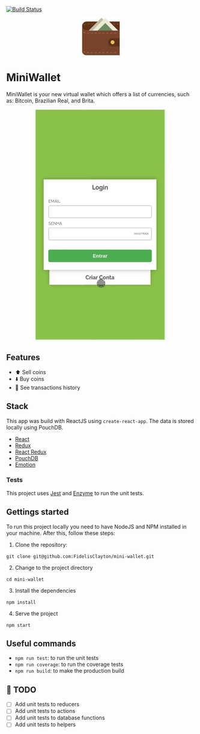 [![Build Status](https://travis-ci.org/FidelisClayton/mini-wallet.svg?branch=master)](https://travis-ci.org/FidelisClayton/mini-wallet)

<p align="center">
  <img width="100" src="readme/wallet.svg">
</p>

# MiniWallet
MiniWallet is your new virtual wallet which offers a list of currencies, such as: Bitcoin, Brazilian Real, and Brita.

<p align="center">
  <img src="readme/app.gif">
</p>

## Features
- :arrow_up: Sell coins
- :arrow_down: Buy coins
- :book: See transactions history

## Stack
This app was build with ReactJS using `create-react-app`. The data is stored locally using PouchDB.

- [React](https://github.com/facebook/react/)
- [Redux](https://github.com/reduxjs/redux)
- [React Redux](https://github.com/reduxjs/react-redux)
- [PouchDB](https://github.com/pouchdb/pouchdb)
- [Emotion](https://github.com/emotion-js/emotion)

### Tests
This project uses [Jest](https://github.com/facebook/jest) and [Enzyme](https://github.com/airbnb/enzyme) to run the unit tests.

## Gettings started
To run this project locally you need to have NodeJS and NPM installed in your machine. After this, follow these steps:

1. Clone the repository:
```
git clone git@github.com:FidelisClayton/mini-wallet.git
```

2. Change to the project directory
```
cd mini-wallet
```

3. Install the dependencies
```
npm install
```

4. Serve the project
```
npm start
```

## Useful commands
- `npm run test`: to run the unit tests
- `npm run coverage`: to run the coverage tests
- `npm run build`: to make the production build

## :pencil: TODO
- [ ] Add unit tests to reducers
- [ ] Add unit tests to actions
- [ ] Add unit tests to database functions
- [ ] Add unit tests to helpers
